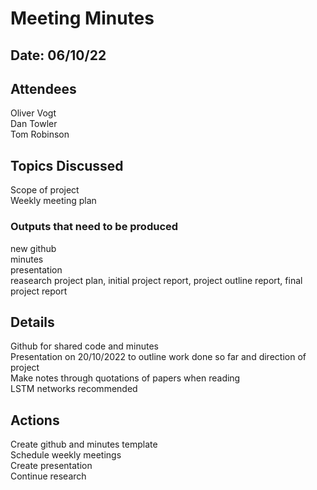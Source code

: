 # Meeting Minutes
## Date: 06/10/22

## Attendees
Oliver Vogt  
Dan Towler  
Tom Robinson

## Topics Discussed
Scope of project  
Weekly meeting plan  
### Outputs that need to be produced
new github  
minutes  
presentation  
reasearch
project plan, initial project report, project outline report, final project report

## Details
Github for shared code and minutes   
Presentation on 20/10/2022 to outline work done so far and direction of project   
Make notes through quotations of papers when reading   
LSTM networks recommended  

## Actions
Create github and minutes template  
Schedule weekly meetings  
Create presentation  
Continue research  
